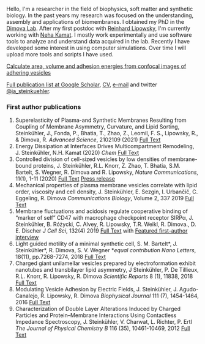 Hello, I'm a researcher in the field of biophysics, soft matter and synthetic biology. In the past years my research was focused on the understanding, assembly and applications of biomembranes. I obtained my PhD in the [Dimova Lab](http://www.dimova.de). After my first postdoc with [Reinhard Lipowsky](http://www.mpikg.mpg.de/th), I'm currently working with [Neha Kamat](https://www.nehakamat.com/). I mostly work experimentally and use software tools to analyze and understand data acquired in the lab. Recently I have developed some interest in using computer simulations. Over time I will upload more tools and scripts I have used.

[Calculate area, volume and adhesion energies from confocal images of adhering vesicles](https://jansteinkuehler.github.io/adhesionenergy.html)

[Full publication list at Google Scholar](https://scholar.google.de/citations?user=2Dzpoo0AAAAJ), [CV](CV%20Steinkuehler.pdf), [e-mail](mailto:jan.steinkuehler@gmail.com) and twitter [@ja_steinkuehler](https://twitter.com/ja_steinkuehler).

### First author publications ###
1. Superelasticity of Plasma-and Synthetic Membranes Resulting from Coupling of Membrane Asymmetry, Curvature, and Lipid Sorting, Steinkühler, J., Fonda, P., Bhatia, T., Zhao, Z., Leomil, F. S., Lipowsky, R., & Dimova, R. _Advanced Science_, 2102109 (2021) [Full Text](http://onlinelibrary.wiley.com/doi/full/10.1002/advs.202102109)
2. Energy Dissipation at Interfaces Drives Multicompartment Remodeling, J. Steinkühler, N.H. Kamat (2020) _Chem_ [Full Text](j.chempr.2020.04.010.pdf)
3. Controlled division of cell-sized vesicles by low densities of membrane-bound proteins, J. Steinkühler, R.L. Knorr, Z. Zhao, T. Bhatia, S.M. Bartelt, S. Wegner, R. Dimova and R. Lipowsky, _Nature Communications_, 11(1), 1-11 (2020) [Full Text](https://www.nature.com/articles/s41467-020-14696-0) [Press release](http://www.mpikg.mpg.de/6260641/news_publication_14488959_transferred?c=132305)
4. Mechanical properties of plasma membrane vesicles correlate with lipid order, viscosity and cell density, J. Steinkühler, E. Sezgin, I. Urbančič, C. Eggeling, R. Dimova
_Communications Biology_, Volume 2, 337 2019
[Full Text](https://www.nature.com/articles/s42003-019-0583-3)
5.	Membrane fluctuations and acidosis regulate cooperative binding of “marker of self” CD47 with macrophage checkpoint receptor SIRPα, J. Steinkühler, B. Różycki, C. Alvey, R. Lipowsky, T.R. Weikl, R. Dimova., D. E. Discher
_J Cell Sci_, 132(4) 2019 [Full Text](https://jansteinkuehler.github.io/jcs216770.full.pdf) with [Featured first-author interview]( http://jcs.biologists.org/content/132/4/jcs222141)
4.	Light guided motility of a minimal synthetic cell, S. M. Bartelt\*, J. Steinkühler\*, R. Dimova, S. V. Wegner \*_equal contribution_ _Nano Letters_, 18(11), pp.7268-7274, 2018	[Full Text](https://jansteinkuehler.github.io/acs.nanolett.8b03469.pdf)
6.	Charged giant unilamellar vesicles prepared by electroformation exhibit nanotubes and transbilayer lipid asymmetry, J Steinkühler, P. De Tillieux, R.L. Knorr, R. Lipowsky, R. Dimova 
_Scientific Reports_ 8 (1), 11838, 2018 
[Full Text](https://www.nature.com/articles/s41598-018-30286-z)
10.	Modulating Vesicle Adhesion by Electric Fields, J. Steinkühler, J. Agudo-Canalejo, R. Lipowsky, R. Dimova
_Biophysical Journal_ 111 (7), 1454-1464, 2016 
[Full Text](https://linkinghub.elsevier.com/retrieve/pii/S0006-3495(16)30751-2)
14.	Characterization of Double Layer Alterations Induced by Charged Particles and Protein–Membrane Interactions Using Contactless Impedance Spectroscopy, J. Steinkühler, V. Charwat, L. Richter, P. Ertl
_The Journal of Physical Chemistry B_ 116 (35), 10461-10469, 2012 
[Full Text](https://jansteinkuehler.github.io/jp3008392.pdf)
